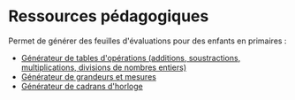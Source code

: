 # Ressources pédagogiques

Permet de générer des feuilles d'évaluations pour des enfants en primaires :

* [Générateur de tables d'opérations (additions, soustractions, multiplications, divisions de nombres entiers)](generateur_table_operations.html)
* [Générateur de grandeurs et mesures](generateur_grandeurs.html)
* [Générateur de cadrans d'horloge](generateur_horloge.html)

